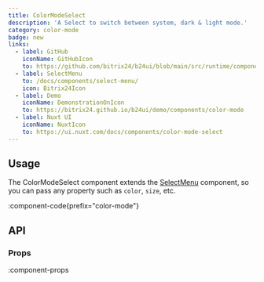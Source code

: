 ```yaml
---
title: ColorModeSelect
description: 'A Select to switch between system, dark & light mode.'
category: color-mode
badge: new
links:
  - label: GitHub
    iconName: GitHubIcon
    to: https://github.com/bitrix24/b24ui/blob/main/src/runtime/components/color-mode/ColorModeSelect.vue
  - label: SelectMenu
    to: /docs/components/select-menu/
    icon: Bitrix24Icon
  - label: Demo
    iconName: DemonstrationOnIcon
    to: https://bitrix24.github.io/b24ui/demo/components/color-mode
  - label: Nuxt UI
    iconName: NuxtIcon
    to: https://ui.nuxt.com/docs/components/color-mode-select
---
```


## Usage

The ColorModeSelect component extends the [SelectMenu](/docs/components/select-menu/) component, so you can pass any property such as `color`, `size`, etc.

:component-code{prefix="color-mode"}

## API

### Props

:component-props
